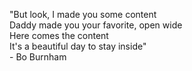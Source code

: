 "But look, I made you some content  
Daddy made you your favorite, open wide  
Here comes the content  
It's a beautiful day to stay inside"  
\- Bo Burnham
